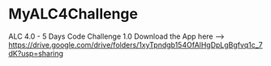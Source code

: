 # MyALC4Challenge
ALC 4.0 - 5 Days Code Challenge 1.0
Download the App here --> https://drive.google.com/drive/folders/1xyTpndgb154OfAlHgDpLgBgfvq1c_7dK?usp=sharing
